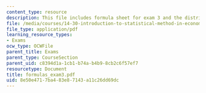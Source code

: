 ```yaml
---
content_type: resource
description: This file includes formula sheet for exam 3 and the distribution tables.
file: /media/courses/14-30-introduction-to-statistical-method-in-economics-spring-2006/8e50e4717ba483e87143a11c26dd69dc_formulas_exam3.pdf
file_type: application/pdf
learning_resource_types:
- Exams
ocw_type: OCWFile
parent_title: Exams
parent_type: CourseSection
parent_uid: c8394d1a-1cb1-b74a-b4b9-8cb2c6f57ef7
resourcetype: Document
title: formulas_exam3.pdf
uid: 8e50e471-7ba4-83e8-7143-a11c26dd69dc
---
```


